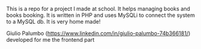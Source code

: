 This is a repo for a project I made at school. It helps managing books and books booking. 
It is written in PHP and uses MySQLi to connect the system to a MySQL db. 
It is very home made!

Giulio Palumbo (https://www.linkedin.com/in/giulio-palumbo-74b366181/) developed for me the frontend part
